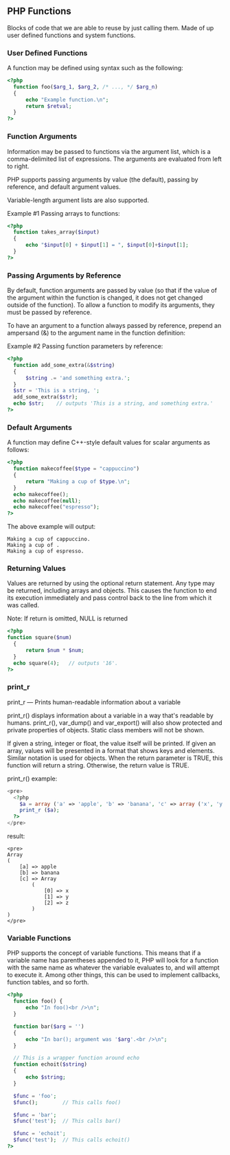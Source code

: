 ## PHP Functions
Blocks of code that we are able to reuse by just calling them. Made of up user defined functions and system functions.

### User Defined Functions
A function may be defined using syntax such as the following: 

```PHP
<?php
  function foo($arg_1, $arg_2, /* ..., */ $arg_n)
  {
      echo "Example function.\n";
      return $retval;
  }
?>
```

### Function Arguments
Information may be passed to functions via the argument list, which is a comma-delimited list of expressions.
The arguments are evaluated from left to right. 

PHP supports passing arguments by value (the default), passing by reference, and default argument values. 

Variable-length argument lists are also supported. 

Example #1 Passing arrays to functions:

```php
<?php
  function takes_array($input)
  {
      echo "$input[0] + $input[1] = ", $input[0]+$input[1];
  }
?>
```

### Passing Arguments by Reference
By default, function arguments are passed by value (so that if the value of the argument within the function is changed, it does not get changed outside of the function). To allow a function to modify its arguments, they must be passed by reference. 

To have an argument to a function always passed by reference, prepend an ampersand (&) to the argument name in the function definition: 

Example #2 Passing function parameters by reference:
```php
<?php
  function add_some_extra(&$string)
  {
      $string .= 'and something extra.';
  }
  $str = 'This is a string, ';
  add_some_extra($str);
  echo $str;    // outputs 'This is a string, and something extra.'
?> 
```

### Default Arguments
A function may define C++-style default values for scalar arguments as follows: 
```php
<?php
  function makecoffee($type = "cappuccino")
  {
      return "Making a cup of $type.\n";
  }
  echo makecoffee();
  echo makecoffee(null);
  echo makecoffee("espresso");
?> 
```
The above example will output:
```
Making a cup of cappuccino.
Making a cup of .
Making a cup of espresso.
```

### Returning Values
Values are returned by using the optional return statement. Any type may be returned, including arrays and objects. This causes the function to end its execution immediately and pass control back to the line from which it was called.

Note: If return is omitted, NULL is returned

```php
<?php
function square($num)
  {
      return $num * $num;
  }
  echo square(4);   // outputs '16'.
?> 
```

### print_r
print_r — Prints human-readable information about a variable 

print_r() displays information about a variable in a way that's readable by humans. 
print_r(), var_dump() and var_export() will also show protected and private properties of objects. Static class members will not be shown. 

If given a string, integer or float, the value itself will be printed. If given an array, values will be presented in a format that shows keys and elements. Similar notation is used for objects. 
When the return parameter is TRUE, this function will return a string. Otherwise, the return value is TRUE. 

print_r() example:
```php
<pre>
  <?php
    $a = array ('a' => 'apple', 'b' => 'banana', 'c' => array ('x', 'y', 'z'));
    print_r ($a);
  ?>
</pre> 
```
result:
```
<pre>
Array
(
    [a] => apple
    [b] => banana
    [c] => Array
        (
            [0] => x
            [1] => y
            [2] => z
        )
)
</pre>
```

### Variable Functions
PHP supports the concept of variable functions. This means that if a variable name has parentheses appended to it, PHP will look for a function with the same name as whatever the variable evaluates to, and will attempt to execute it. Among other things, this can be used to implement callbacks, function tables, and so forth. 

```php
<?php
  function foo() {
      echo "In foo()<br />\n";
  }

  function bar($arg = '')
  {
      echo "In bar(); argument was '$arg'.<br />\n";
  }

  // This is a wrapper function around echo
  function echoit($string)
  {
      echo $string;
  }

  $func = 'foo';
  $func();        // This calls foo()

  $func = 'bar';
  $func('test');  // This calls bar()

  $func = 'echoit';
  $func('test');  // This calls echoit()
?> 
```
